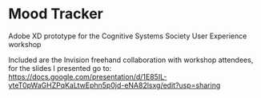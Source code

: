 # Mood Tracker
Adobe XD prototype for the Cognitive Systems Society User Experience workshop

Included are the Invision freehand collaboration with workshop attendees, for the slides I presented go to: https://docs.google.com/presentation/d/1E85IL-yteT0pWaGHZPqKaLtwEphn5p0jd-eNA82lsxg/edit?usp=sharing
